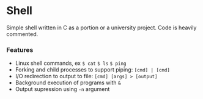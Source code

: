 # Shell

Simple shell written in C as a portion or a university project. Code is heavily commented.

### Features
+ Linux shell commands, ex  `$ cat` `$ ls` `$ ping`
+ Forking and child processes to support piping: `[cmd] | [cmd]`
+ I/O redirection to output to file: `[cmd] [args] > [output]`
+ Background execution of programs with `&`
+ Output supression using `-n` argument
